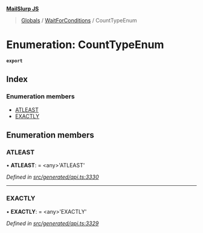**[MailSlurp JS](../README.md)**

> [Globals](../README.md) / [WaitForConditions](../modules/waitforconditions.md) / CountTypeEnum

# Enumeration: CountTypeEnum

**`export`** 

## Index

### Enumeration members

* [ATLEAST](waitforconditions.counttypeenum.md#atleast)
* [EXACTLY](waitforconditions.counttypeenum.md#exactly)

## Enumeration members

### ATLEAST

•  **ATLEAST**:  = \<any>'ATLEAST'

*Defined in [src/generated/api.ts:3330](https://github.com/mailslurp/mailslurp-client/blob/36fa2ad/src/generated/api.ts#L3330)*

___

### EXACTLY

•  **EXACTLY**:  = \<any>'EXACTLY'

*Defined in [src/generated/api.ts:3329](https://github.com/mailslurp/mailslurp-client/blob/36fa2ad/src/generated/api.ts#L3329)*

